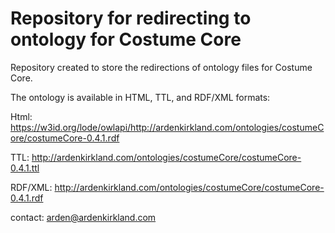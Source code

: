 Repository for redirecting to ontology for Costume Core
===================

Repository created to store the redirections of ontology files for Costume Core. 

The ontology is available in HTML, TTL, and RDF/XML formats:

Html: https://w3id.org/lode/owlapi/http://ardenkirkland.com/ontologies/costumeCore/costumeCore-0.4.1.rdf

TTL: http://ardenkirkland.com/ontologies/costumeCore/costumeCore-0.4.1.ttl

RDF/XML: http://ardenkirkland.com/ontologies/costumeCore/costumeCore-0.4.1.rdf

contact: arden@ardenkirkland.com
